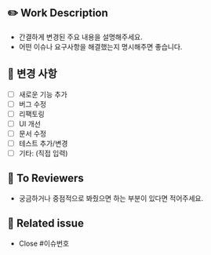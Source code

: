 ## **✏️ Work Description**

- 간결하게 변경된 주요 내용을 설명해주세요.
- 어떤 이슈나 요구사항을 해결했는지 명시해주면 좋습니다.

## 🔨 변경 사항

- [ ]  새로운 기능 추가
- [ ]  버그 수정
- [ ]  리팩토링
- [ ]  UI 개선
- [ ]  문서 수정
- [ ]  테스트 추가/변경
- [ ]  기타: (직접 입력)

## **📢 To Reviewers**

- 궁금하거나 중점적으로 봐줬으면 하는 부분이 있다면 적어주세요.

## 📎 **Related issue**

- Close #이슈번호
